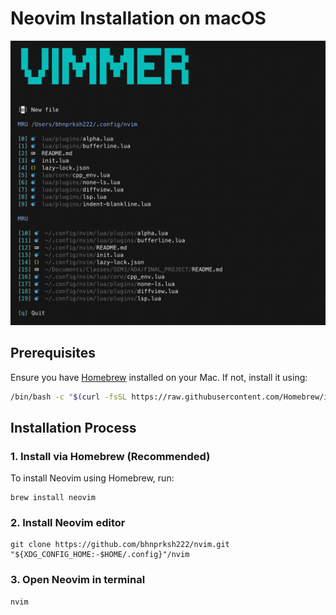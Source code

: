 # Neovim Installation on macOS

![VIMMER UI](https://github.com/bhnprksh222/nvim/raw/main/ui.png)

## Prerequisites

Ensure you have [Homebrew](https://brew.sh/) installed on your Mac. If not, install it using:

```sh
/bin/bash -c "$(curl -fsSL https://raw.githubusercontent.com/Homebrew/install/HEAD/install.sh)"
```

## Installation Process

### 1. Install via Homebrew (Recommended)

To install Neovim using Homebrew, run:

```
brew install neovim
```

### 2. Install Neovim editor

```
git clone https://github.com/bhnprksh222/nvim.git "${XDG_CONFIG_HOME:-$HOME/.config}"/nvim
```

### 3. Open Neovim in terminal

```
nvim
```
